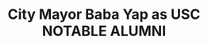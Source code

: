 ---
layout: post
title: 'City Mayor Baba Yap as USC NOTABLE ALUMNI'
category: headlines
image: true
hl-title: 'ACCOMPLISHED ALUMNI. '
hl-desc: "City Mayor John GeesnellL. Yap is shown above with wife, Jane Censoria C. Yap, during the awarding rites of the University of San Carlos’ School of Business and Economics as NOTABLE ALUMNI during their 80th year celebration held at Gansewinkel Hall, USC Main Campus last week."
dated: Feb 18 - 24, 2018
archive: true
---